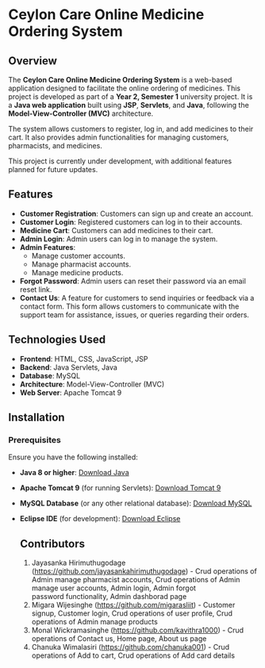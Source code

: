 # Ceylon Care Online Medicine Ordering System

## Overview

The **Ceylon Care Online Medicine Ordering System** is a web-based application designed to facilitate the online ordering of medicines. This project is developed as part of a **Year 2, Semester 1** university project. It is a **Java web application** built using **JSP**, **Servlets**, and **Java**, following the **Model-View-Controller (MVC)** architecture.

The system allows customers to register, log in, and add medicines to their cart. It also provides admin functionalities for managing customers, pharmacists, and medicines.

This project is currently under development, with additional features planned for future updates.

## Features

- **Customer Registration**: Customers can sign up and create an account.
- **Customer Login**: Registered customers can log in to their accounts.
- **Medicine Cart**: Customers can add medicines to their cart.
- **Admin Login**: Admin users can log in to manage the system.
- **Admin Features**:
  - Manage customer accounts.
  - Manage pharmacist accounts.
  - Manage medicine products.
- **Forgot Password**: Admin users can reset their password via an email reset link.
- **Contact Us**: A feature for customers to send inquiries or feedback via a contact form. This form allows customers to communicate with the support team for assistance, issues, or queries regarding their orders.

## Technologies Used

- **Frontend**: HTML, CSS, JavaScript, JSP
- **Backend**: Java Servlets, Java
- **Database**: MySQL 
- **Architecture**: Model-View-Controller (MVC)
- **Web Server**: Apache Tomcat 9

## Installation

### Prerequisites

Ensure you have the following installed:
- **Java 8 or higher**: [Download Java](https://www.oracle.com/java/technologies/javase-jdk11-downloads.html)
- **Apache Tomcat 9** (for running Servlets): [Download Tomcat 9](https://tomcat.apache.org/download-90.cgi)
- **MySQL Database** (or any other relational database): [Download MySQL](https://dev.mysql.com/downloads/)
- **Eclipse IDE** (for development): [Download Eclipse](https://www.eclipse.org/downloads/)

  ## Contributors
  1. Jayasanka Hirimuthugodage (https://github.com/jayasankahirimuthugodage) - Crud operations of Admin manage pharmacist accounts,  Crud operations of Admin manage user accounts, Admin login, Admin forgot       
     password functionality, Admin dashborad page
  2. Migara Wijesinghe (https://github.com/migarasliit) - Customer signup, Customer login, Crud operations of user profile, Crud operations of Admin manage products
  3. Monal Wickramasinghe (https://github.com/kavithra1000) - Crud operations of Contact us, Home page, About us page
  4. Chanuka Wimalasiri (https://github.com/chanuka001) - Crud operations of Add to cart, Crud operations of Add card details


